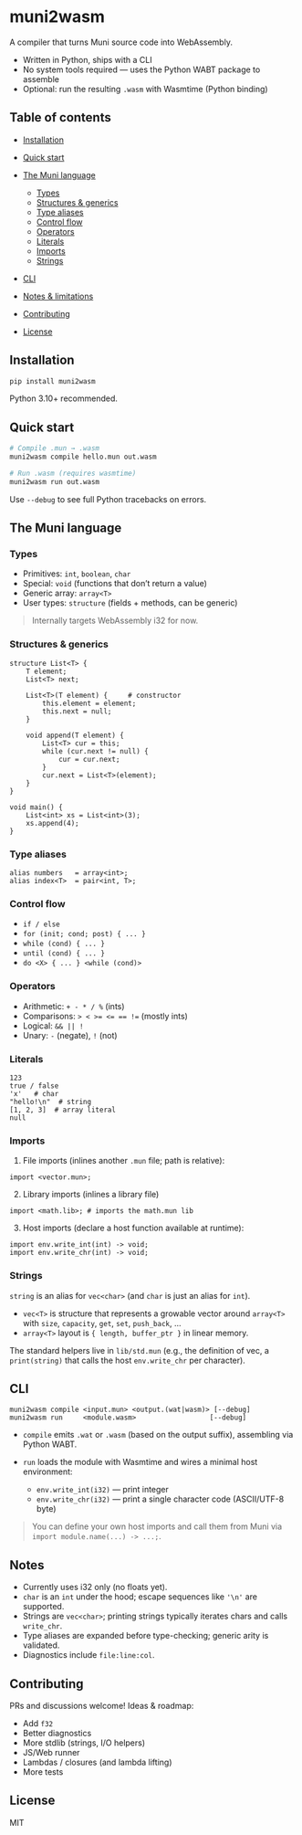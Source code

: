 # muni2wasm

A compiler that turns Muni source code into WebAssembly.

* Written in Python, ships with a CLI
* No system tools required — uses the Python WABT package to assemble
* Optional: run the resulting `.wasm` with Wasmtime (Python binding)

## Table of contents

* [Installation](#installation)
* [Quick start](#quick-start)
* [The Muni language](#the-muni-language)

  * [Types](#types)
  * [Structures & generics](#structures--generics)
  * [Type aliases](#type-aliases)
  * [Control flow](#control-flow)
  * [Operators](#operators)
  * [Literals](#literals)
  * [Imports](#imports)
  * [Strings](#strings)
* [CLI](#cli)
* [Notes & limitations](#notes--limitations)
* [Contributing](#contributing)
* [License](#license)

## Installation

```bash
pip install muni2wasm
```

Python 3.10+ recommended.


## Quick start

```bash
# Compile .mun → .wasm
muni2wasm compile hello.mun out.wasm

# Run .wasm (requires wasmtime)
muni2wasm run out.wasm
```

Use `--debug` to see full Python tracebacks on errors.

## The Muni language

### Types

* Primitives: `int`, `boolean`, `char`
* Special: `void` (functions that don’t return a value)
* Generic array: `array<T>`
* User types: `structure` (fields + methods, can be generic)

> Internally targets WebAssembly i32 for now.

### Structures & generics

```muni
structure List<T> {
    T element;
    List<T> next;

    List<T>(T element) {     # constructor
        this.element = element;
        this.next = null;
    }

    void append(T element) {
        List<T> cur = this;
        while (cur.next != null) {
            cur = cur.next;
        }
        cur.next = List<T>(element);
    }
}

void main() {
    List<int> xs = List<int>(3);
    xs.append(4);
}
```

### Type aliases

```muni
alias numbers   = array<int>;
alias index<T>  = pair<int, T>;
```

### Control flow

* `if / else`
* `for (init; cond; post) { ... }`
* `while (cond) { ... }`
* `until (cond) { ... }`
* `do <X> { ... } <while (cond)>`

### Operators

* Arithmetic: `+ - * / %` (ints)
* Comparisons: `> < >= <= == !=` (mostly ints)
* Logical: `&& || !`
* Unary: `-` (negate), `!` (not)

### Literals

```
123
true / false
'x'   # char
"hello!\n"  # string
[1, 2, 3]  # array literal
null
```

### Imports

1. File imports (inlines another `.mun` file; path is relative):

```muni
import <vector.mun>;
```

2. Library imports (inlines a library file)

```muni
import <math.lib>; # imports the math.mun lib
```


3. Host imports (declare a host function available at runtime):

```muni
import env.write_int(int) -> void;
import env.write_chr(int) -> void;
```

### Strings

`string` is an alias for `vec<char>` (and `char` is just an alias for `int`).

* `vec<T>` is structure that represents a growable vector around `array<T>` with `size`, `capacity`, `get`, `set`, `push_back`, …
* `array<T>` layout is `{ length, buffer_ptr }` in linear memory.

The standard helpers live in `lib/std.mun` (e.g., the definition of vec<T>, a `print(string)` that calls the host `env.write_chr` per character).

## CLI

```text
muni2wasm compile <input.mun> <output.(wat|wasm)> [--debug]
muni2wasm run     <module.wasm>                  [--debug]
```

* `compile` emits `.wat` or `.wasm` (based on the output suffix), assembling via Python WABT.
* `run` loads the module with Wasmtime and wires a minimal host environment:

  * `env.write_int(i32)` — print integer
  * `env.write_chr(i32)` — print a single character code (ASCII/UTF-8 byte)

> You can define your own host imports and call them from Muni via `import module.name(...) -> ...;`.

## Notes

* Currently uses i32 only (no floats yet).
* `char` is an `int` under the hood; escape sequences like `'\n'` are supported.
* Strings are `vec<char>`; printing strings typically iterates chars and calls `write_chr`.
* Type aliases are expanded before type-checking; generic arity is validated.
* Diagnostics include `file:line:col`.

## Contributing

PRs and discussions welcome! Ideas & roadmap:

* Add `f32`
* Better diagnostics
* More stdlib (strings, I/O helpers)
* JS/Web runner
* Lambdas / closures (and lambda lifting)
* More tests

## License

MIT
